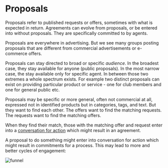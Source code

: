 # Proposals

Proposals refer to published requests or offers, sometimes with what is expected in return. Agreements can evolve from proposals, or be entered into without proposals. They are specifically committed to by agents.

Proposals are everywhere in advertising.  But we see many groups posting proposals that are different from commercial advertisements or e-commerce offers.

Proposals can stay directed to broad or specific *audience*. In the broadest case, they stay available for anyone (public proposals). In the most narrow case, the stay available only for specific agent. In between those two extremes a whole spectrum exists.  For example two distinct proposals can exist on providing particular product or service - one for club members and one for general public etc.

Proposals may be specific or more general, often not commercial at all, expressed not in identified products but in categories, tags, and text.  But they want to find each other. The offers want to find the matching requests. The requests want to find the matching offers.

When they find their match, those with the matching offer and request enter into a [conversation for action](cfa.md) which might result in an agreement.

A proposal to do something might enter into conversation for action which might result in commitments for a process.  This may lead to more and better cycles of engagement:

![funnel](https://cloud.githubusercontent.com/assets/117439/11401215/144641f6-9357-11e5-8ddd-f01f5bcf4012.png)
